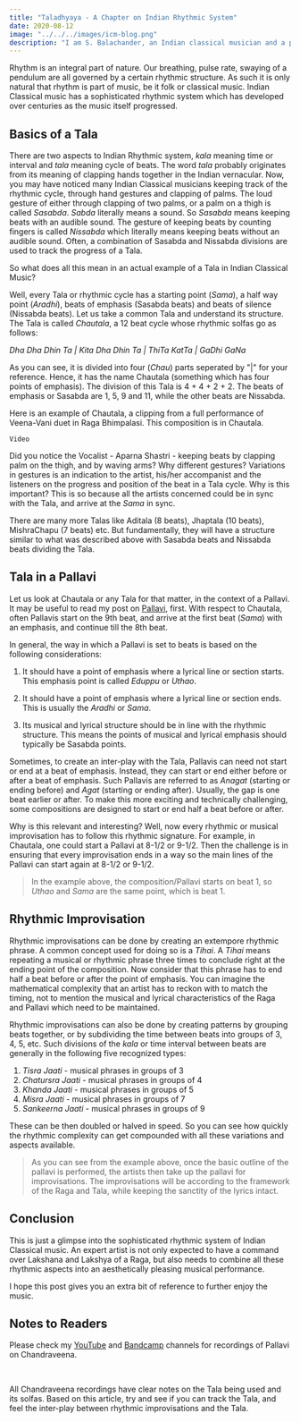 ```yaml
---
title: "Taladhyaya - A Chapter on Indian Rhythmic System"
date: 2020-08-12
image: "../../../images/icm-blog.png"
description: "I am S. Balachander, an Indian classical musician and a performing artist of Chandraveena. In my long association with music, I have been privileged to have had deep and meaningful discussions on the theory of music with my Ustad, and undertaken further study of scriptures to understand our music better. Here I share my understanding of Indian Rhythmic System. Read on to find out more!"
---
```


Rhythm is an integral part of nature. Our breathing, pulse rate, swaying of a pendulum are all governed by a certain rhythmic structure. As such it is only natural that rhythm is part of music, be it folk or classical music. Indian Classical music has a sophisticated rhythmic system which has developed over centuries as the music itself progressed.

## Basics of a Tala

There are two aspects to Indian Rhythmic system, *kala* meaning time or interval and *tala* meaning cycle of beats. The word *tala* probably originates from its meaning of clapping hands together in the Indian vernacular. Now, you may have noticed many Indian Classical musicians keeping track of the rhythmic cycle, through hand gestures and clapping of palms. The loud gesture of either through clapping of two palms, or a palm on a thigh is called *Sasabda*. *Sabda* literally means a sound. So *Sasabda* means keeping beats with an audible sound. The gesture of keeping beats by counting fingers is called *Nissabda* which literally means keeping beats without an audible sound. Often, a combination of Sasabda and Nissabda divisions are used to track the progress of a Tala.

So what does all this mean in an actual example of a Tala in Indian Classical Music?

Well, every Tala or rhythmic cycle has a starting point (*Sama*), a half way point (*Aradhi*), beats of emphasis (Sasabda beats) and beats of silence (Nissabda beats). Let us take a common Tala and understand its structure. The Tala is called *Chautala*, a 12 beat cycle whose rhythmic solfas go as follows:

*Dha Dha Dhin Ta | Kita Dha Dhin Ta | ThiTa KatTa | GaDhi GaNa*   

As you can see, it is divided into four (*Chau*) parts seperated by "|" for your reference. Hence, it has the name Chautala (something which has four points of emphasis). The division of this Tala is 4 + 4 + 2 + 2. The beats of emphasis or Sasabda are 1, 5, 9 and 11, while the other beats are Nissabda.

Here is an example of Chautala, a clipping from a full performance of Veena-Vani duet in Raga Bhimpalasi. This composition is in Chautala.

```
Video
```

Did you notice the Vocalist - Aparna Shastri - keeping beats by clapping palm on the thigh, and by waving arms? Why different gestures? Variations in gestures is an indication to the artist, his/her accompanist and the listeners on the progress and position of the beat in a Tala cycle. Why is this important? This is so because all the artists concerned could be in sync with the Tala, and arrive at the *Sama* in sync.

There are many more Talas like Aditala (8 beats), Jhaptala (10 beats), MishraChapu (7 beats) etc. But fundamentally, they will have a structure similar to what was described above with Sasabda beats and Nissabda beats dividing the Tala.

## Tala in a Pallavi

Let us look at Chautala or any Tala for that matter, in the context of a Pallavi. It may be useful to read my post on [Pallavi](/blog/pallavi/), first. With respect to Chautala, often Pallavis start on the 9th beat, and arrive at the first beat (*Sama*) with an emphasis, and continue till the 8th beat.

In general, the way in which a Pallavi is set to beats is based on the following considerations:

1. It should have a point of emphasis where a lyrical line or section starts. This emphasis point is called *Eduppu* or *Uthao*.

2. It should have a point of emphasis where a lyrical line or section ends. This is usually the *Aradhi* or *Sama*.

3. Its musical and lyrical structure should be in line with the rhythmic structure. This means the points of musical and lyrical emphasis should typically be Sasabda points.

Sometimes, to create an inter-play with the Tala, Pallavis can need not start or end at a beat of emphasis. Instead, they can start or end either before or after a beat of emphasis. Such Pallavis are referred to as *Anagat* (starting or ending before) and *Agat* (starting or ending after). Usually, the gap is one beat earlier or after. To make this more exciting and technically challenging, some compositions are designed to start or end half a beat before or after.

Why is this relevant and interesting? Well, now every rhythmic or musical improvisation has to follow this rhythmic signature. For example, in Chautala, one could start a Pallavi at 8-1/2 or 9-1/2. Then the challenge is in ensuring that every improvisation ends in a way so the main lines of the Pallavi can start again at 8-1/2 or 9-1/2.

> In the example above, the composition/Pallavi starts on beat 1, so *Uthao* and *Sama* are the same point, which is beat 1.

## Rhythmic Improvisation

Rhythmic improvisations can be done by creating an extempore rhythmic phrase. A common concept used for doing so is a *Tihai*. A *Tihai* means repeating a musical or rhythmic phrase three times to conclude right at the ending point of the composition. Now consider that this phrase has to end half a beat before or after the point of emphasis. You can imagine the mathematical complexity that an artist has to reckon with to match the timing, not to mention the musical and lyrical characteristics of the Raga and Pallavi which need to be maintained.

Rhythmic improvisations can also be done by creating patterns by grouping beats together, or by subdividing the time between beats into groups of 3, 4, 5, etc. Such divisions of the *kala* or time interval between beats are generally in the following five recognized types:

1. *Tisra Jaati* - musical phrases in groups of 3
2. *Chatursra Jaati* - musical phrases in groups of 4
3. *Khanda Jaati* - musical phrases in groups of 5
4. *Misra Jaati* - musical phrases in groups of 7
5. *Sankeerna Jaati* - musical phrases in groups of 9

These can be then doubled or halved in speed. So you can see how quickly the rhythmic complexity can get compounded with all these variations and aspects available.

> As you can see from the example above, once the basic outline of the pallavi is performed, the artists then take up the pallavi for improvisations. The improvisations will be according to the framework of the Raga and Tala, while keeping the sanctity of the lyrics intact. 

## Conclusion
This is just a glimpse into the sophisticated rhythmic system of Indian Classical music. An expert artist is not only expected to have a command over Lakshana and Lakshya of a Raga, but also needs to combine all these rhythmic aspects into an aesthetically pleasing musical performance.

I hope this post gives you an extra bit of reference to further enjoy the music.

<notice-box>

## Notes to Readers

Please check my <a href="https://www.youtube.com/channel/UCxPyMV4LS9YBePXM0mV4hjg"><inline-button background="#ff0000">YouTube</inline-button></a> and <a href="https://chandraveena.bandcamp.com/"><inline-button background="#408294">Bandcamp</inline-button></a> channels for recordings of Pallavi on Chandraveena.

<br>

All Chandraveena recordings have clear notes on the Tala being used and its solfas. Based on this article, try and see if you can track the Tala, and feel the inter-play between rhythmic improvisations and the Tala.

</notice-box>
